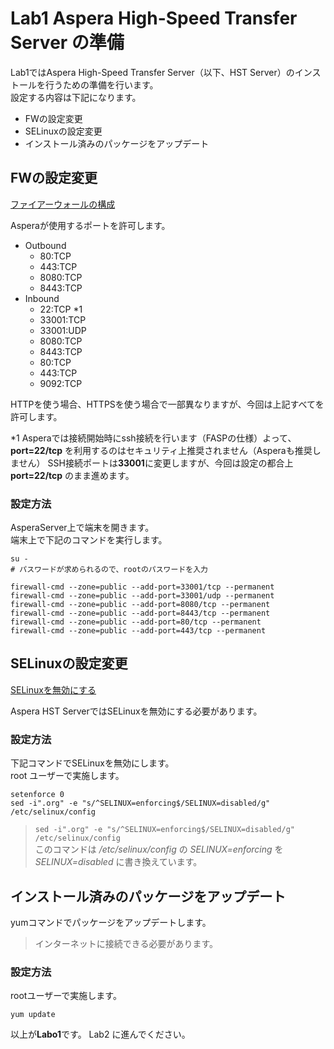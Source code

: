 # Lab1 Aspera High-Speed Transfer Server の準備

Lab1ではAspera High-Speed Transfer Server（以下、HST Server）のインストールを行うための準備を行います。  
設定する内容は下記になります。

- FWの設定変更  
- SELinuxの設定変更  
- インストール済みのパッケージをアップデート  

## FWの設定変更  
[ファイアーウォールの構成](https://download.asperasoft.com/download/docs/entsrv/3.9.3/es_admin_linux/webhelp/index.html#dita/configuring_the_firewall.html)

Asperaが使用するポートを許可します。  
- Outbound
  - 80:TCP
  - 443:TCP
  - 8080:TCP 
  - 8443:TCP  
- Inbound
  - 22:TCP *1
  - 33001:TCP
  - 33001:UDP
  - 8080:TCP
  - 8443:TCP
  - 80:TCP
  - 443:TCP
  - 9092:TCP

HTTPを使う場合、HTTPSを使う場合で一部異なりますが、今回は上記すべてを許可します。  

*1 Asperaでは接続開始時にssh接続を行います（FASPの仕様）よって、**port=22/tcp** を利用するのはセキュリティ上推奨されません（Asperaも推奨しません）
SSH接続ポートは**33001**に変更しますが、今回は設定の都合上 **port=22/tcp** のまま進めます。  


### 設定方法  
AsperaServer上で端末を開きます。  
端末上で下記のコマンドを実行します。  

```
su - 
# パスワードが求められるので、rootのパスワードを入力  

firewall-cmd --zone=public --add-port=33001/tcp --permanent
firewall-cmd --zone=public --add-port=33001/udp --permanent
firewall-cmd --zone=public --add-port=8080/tcp --permanent
firewall-cmd --zone=public --add-port=8443/tcp --permanent
firewall-cmd --zone=public --add-port=80/tcp --permanent
firewall-cmd --zone=public --add-port=443/tcp --permanent
```

## SELinuxの設定変更  
[SELinuxを無効にする](https://download.asperasoft.com/download/docs/entsrv/3.9.3/es_admin_linux/webhelp/index.html#general_external/dita/linux/disabling_selinux.html)

Aspera HST ServerではSELinuxを無効にする必要があります。

### 設定方法
下記コマンドでSELinuxを無効にします。  
root ユーザーで実施します。

```
setenforce 0
sed -i".org" -e "s/^SELINUX=enforcing$/SELINUX=disabled/g" /etc/selinux/config
```
  
> `sed -i".org" -e "s/^SELINUX=enforcing$/SELINUX=disabled/g" /etc/selinux/config`  
> このコマンドは */etc/selinux/config* の *SELINUX=enforcing* を *SELINUX=disabled* に書き換えています。


## インストール済みのパッケージをアップデート
yumコマンドでパッケージをアップデートします。
> インターネットに接続できる必要があります。  

### 設定方法  
rootユーザーで実施します。  

```
yum update
```



以上が**Labo1**です。
Lab2 に進んでください。  




